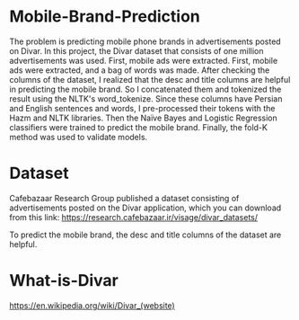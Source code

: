 # Mobile-Brand-Prediction
The problem is predicting mobile phone brands in advertisements posted on Divar. In this project, the Divar dataset that consists of one million advertisements was used. First, mobile ads were extracted. First, mobile ads were extracted, and a bag of words was made. After checking the columns of the dataset, I realized that the desc and title columns are helpful in predicting the mobile brand. So I concatenated them and tokenized the result using the NLTK's word_tokenize. Since these columns have Persian and English sentences and words, I pre-processed their tokens with the Hazm and NLTK libraries. 
Then the Naïve Bayes and Logistic  Regression classifiers were trained to predict the mobile brand. Finally, the fold-K method was used to validate models.

# Dataset
Cafebazaar Research Group published a dataset consisting of advertisements posted on the Divar application, which you can download from this link:
https://research.cafebazaar.ir/visage/divar_datasets/

To predict the mobile brand, the desc and title columns of the dataset are helpful.
# What-is-Divar
https://en.wikipedia.org/wiki/Divar_(website)
